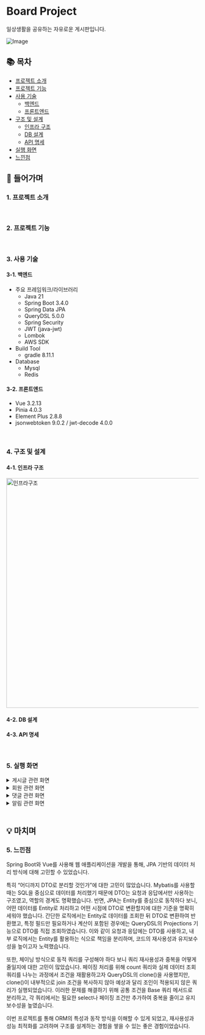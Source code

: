 # Board Project
일상생활을 공유하는 자유로운 게시판입니다.

![Image](https://github.com/user-attachments/assets/53073f40-7ec9-44a9-ac43-ca7f690ca894)
## 📚 목차
- [프로젝트 소개](#1-프로젝트-소개)
- [프로젝트 기능](#2-프로젝트-기능)
- [사용 기술](#3-사용-기술)
  - [백엔드](#3-1-백엔드)
  - [프론트엔드](#3-2-프론트엔드)
- [구조 및 설계](#4-구조-및-설계)
  - [인프라 구조](#4-1-인프라-구조)
  - [DB 설계](#4-2-DB-설계)
  - [API 명세](#4-3-API-명세)
- [실행 화면](#5-실행-화면)
- [느낀점](#5-느낀점)

## 📖 들어가며
### 1. 프로젝트 소개
<br/>

### 2. 프로젝트 기능
<br/>

### 3. 사용 기술
#### 3-1. 백엔드 
- 주요 프레임워크/라이브러리
  - Java 21
  - Spring Boot 3.4.0
  - Spring Data JPA
  - QueryDSL 5.0.0
  - Spring Security
  - JWT (java-jwt)
  - Lombok
  - AWS SDK
- Build Tool
  - gradle 8.11.1
- Database
  - Mysql
  - Redis
#### 3-2. 프론트엔드  
- Vue 3.2.13
- Pinia 4.0.3
- Element Plus 2.8.8
- jsonwebtoken 9.0.2 / jwt-decode 4.0.0  
<br/>

### 4. 구조 및 설계
#### 4-1. 인프라 구조
<p align="left">
  <img src="https://github.com/user-attachments/assets/cf7ed342-2e43-45b8-8143-4c069cc88963" width="600" alt="인프라구조">
</p>

#### 4-2. DB 설계 
#### 4-3. API 명세 
<br/>

### 5. 실행 화면
<!-- 게시글 토글 -->
<details>
<summary>게시글 관련 화면</summary>
  
**1. 게시글 목록**
   - 제목, 내용, 작성자는 돋보기🔍 아이콘을 이용하여 검색할 수 있다.
   - 한 페이지 당 10개씩 조회된다.<br/>

  1-1. 전체 게시글 목록
  ![전체 게시글 목록](https://github.com/user-attachments/assets/53073f40-7ec9-44a9-ac43-ca7f690ca894)
  - 최신 생성 순서대로 전체 게시글 목록을 조회한다. <br>
  
  1-2. 조회수 Top 게시글 목록
  ![좋아요Top게시글목록](https://github.com/user-attachments/assets/b4cbb4d4-2ab1-4c34-819d-062849028068)
  - 상단 [조회수 TOP] 메뉴 클릭
  - 조회수가 높은 순서대로 게시글 목록을 조회한다.

  1-3. 좋아요 Top 게시글 목록
  ![조회수Top게시글목록](https://github.com/user-attachments/assets/effba0b1-a093-49be-8a3c-e9d488ea2ad0)
  - 상단 [좋아요 TOP] 메뉴 클릭
  - 좋아요 수가 높은 순서대로 게시글 목록을 조회한다.

  1-4. 내 게시글 목록
  ![profile](https://github.com/user-attachments/assets/c57f9285-ec72-4c8c-a534-9ee4c89aaf67)
  - 상단 [ID] 메뉴 클릭 → [내 게시글 관리] 클릭
  ![내게시글목록](https://github.com/user-attachments/assets/89228019-831b-470e-83eb-3f2f9baa0862)
  - 계정 사용자가 작성한 게시글 목록이 조회된다.
</details>

<!-- 회원 토글 -->
<details>
<summary>회원 관련 화면</summary>
  
  **1. 회원가입**
  <p align="left">
  <img src="https://github.com/user-attachments/assets/ccfc9130-7ca0-42ca-bba6-22cdc8ad27c5" width="250" alt="회원가입">
  </p>
  
  - 이메일은 중복될 수 없다.
  
  **2. 로그인**
  <p align="left">
  <img src="https://github.com/user-attachments/assets/f1a3a629-0a2a-44f0-b345-5811cdd28a9e" width="250" alt="로그인">
  </p>
  
  - JWT와 Spring Security를 사용하여 로그인을 검증한다.

  **3. 아이디/비밀번호 찾기**
  <p align="left">
  <img src="https://github.com/user-attachments/assets/b1394d26-1144-451f-abe4-5773b95f94f0" width="250" alt="비밀번호찾기"><br/>
  <img src="https://github.com/user-attachments/assets/79861a59-cac9-4b6d-835e-30ce8a0eb819" width="250" alt="아이디찾기">
  </p>

   **4. 회원 정보 상세보기/수정**
  <p align="left">
  <img src="https://github.com/user-attachments/assets/bcc7dbd6-3bac-4b9a-9001-ba2c302d7460" width="250" alt="회원정보상세보기">
  </p>

   **5. 비밀번호 변경**
  <p align="left">
  <img src="https://github.com/user-attachments/assets/1e7d20ea-8b16-42a6-9de6-19ccfec69690" width="250" alt="비밀번호변경">
  </p>
</details>

<!-- 댓글 토글 -->
<details>
<summary>댓글 관련 화면</summary>
  
  **1. 댓글 조회/생성**
  <p align="left">
  <img src="https://github.com/user-attachments/assets/60f237ea-cd55-48e8-a093-5befb0e2179e" width="500" alt="댓글조회및생성">
  </p>

  - [게시글 상세보기] 하단에서 댓글을 등록할 수 있다.
  - 댓글에 대한 답글을 등록할 수 있다.이메일은 중복될 수 없다. 
</details>

<!-- 알림 토글 -->
<details>
<summary>알림 관련 화면</summary>
  
  **1. 알림 목록**
  <p align="left">
  <img src="https://github.com/user-attachments/assets/8a250a1c-dd98-489a-aaa9-e8c93126e5cf" width="700" alt="알림목록">
  </p>

  - 다른 사용자가 게시글에 댓글을 남기면, 게시글 작성자에게 알림이 전송된다.
  - 알림을 클릭하면 해당 [게시글 상세보기]로 이동한다.
</details>
<br/>

## 💡 마치며
### 5. 느낀점
Spring Boot와 Vue를 사용해 웹 애플리케이션을 개발을 통해, JPA 기반의 데이터 처리 방식에 대해 고민할 수 있었습니다.

특히 “어디까지 DTO로 분리할 것인가”에 대한 고민이 많았습니다. Mybatis를 사용할 때는 SQL을 중심으로 데이터를 처리했기 때문에 DTO는 요청과 응답에서만 사용하는 구조였고, 역할의 경계도 명확했습니다. 반면, JPA는 Entity를 중심으로 동작하다 보니, 어떤 데이터를 Entity로 처리하고 어떤 시점에 DTO로 변환할지에 대한 기준을 명확히 세워야 했습니다. 간단한 로직에서는 Entity로 데이터를 조회한 뒤 DTO로 변환하여 반환했고, 특정 필드만 필요하거나 계산이 포함된 경우에는 QueryDSL의 Projections 기능으로 DTO를 직접 조회하였습니다. 이와 같이 요청과 응답에는 DTO를 사용하고, 내부 로직에서는 Entity를 활용하는 식으로 책임을 분리하며, 코드의 재사용성과 유지보수성을 높이고자 노력했습니다.

또한, 체이닝 방식으로 동적 쿼리를 구성해야 하다 보니 쿼리 재사용성과 중복을 어떻게 줄일지에 대한 고민이 많았습니다. 페이징 처리를 위해 count 쿼리와 실제 데이터 조회 쿼리를 나누는 과정에서 조건을 재활용하고자 QueryDSL의 clone()을 사용했지만, clone()이 내부적으로 join 조건을 복사하지 않아 예상과 달리 조인이 적용되지 않은 쿼리가 실행되었습니다. 이러한 문제를 해결하기 위해 공통 조건을 Base 쿼리 메서드로  분리하고, 각 쿼리에서는 필요한 select나 페이징 조건만 추가하여 중복을 줄이고 유지보수성을 높였습니다.

이번 프로젝트를 통해 ORM의 특성과 동작 방식을 이해할 수 있게 되었고, 재사용성과 성능 최적화를 고려하며 구조를 설계하는 경험을 쌓을 수 있는 좋은 경험이었습니다.
